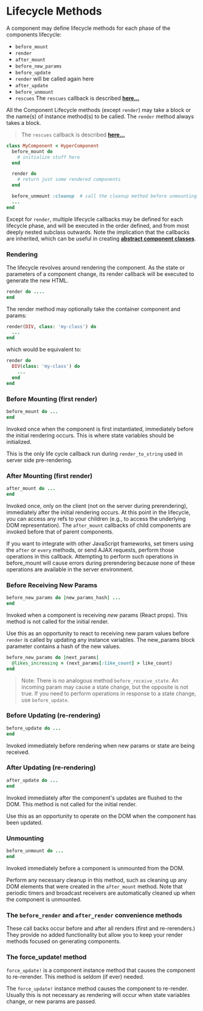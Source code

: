 # Lifecycle Methods

A component may define lifecycle methods for each phase of the components lifecycle:

* `before_mount`
* `render`
* `after_mount`
* `before_new_params`
* `before_update`
* `render` will be called again here
* `after_update`
* `before_unmount`
* `rescues` The `rescues` callback is described **[here...](/error-recovery.md)**

All the Component Lifecycle methods (except `render`) may take a block or the name(s) of instance method(s) to be called.  The `render` method always takes a block.

> The `rescues` callback is described **[here...](/error-recovery.md)**

```ruby
class MyComponent < HyperComponent
  before_mount do
    # initialize stuff here
  end

  render do
    # return just some rendered components
  end

  before_unmount :cleanup  # call the cleanup method before unmounting
  ...
end
```

Except for `render`, multiple lifecycle callbacks may be defined for each lifecycle phase, and will be executed in the order defined, and from most deeply nested subclass outwards.  Note the implication that the callbacks are inherited, which can be useful in creating **[abstract component classes](notes#abstract-and-concrete-components)**.

### Rendering

The lifecycle revolves around rendering the component. As the state or parameters of a component change, its render callback will be executed to generate the new HTML.

```ruby
render do ....
end
```

The render method may optionally take the container component and params:

```ruby
render(DIV, class: 'my-class') do
  ...
end
```

which would be equivalent to:

```ruby
render do
  DIV(class: 'my-class') do
    ...
  end
end
```

### Before Mounting \(first render\)

```ruby
before_mount do ...
end
```

Invoked once when the component is first instantiated, immediately before the initial rendering occurs. This is where state variables should be initialized.

This is the only life cycle callback run during `render_to_string` used in server side pre-rendering.

### After Mounting \(first render\)

```ruby
after_mount do ...
end
```

Invoked once, only on the client \(not on the server during prerendering\), immediately after the initial rendering occurs. At this point in the lifecycle, you can access any refs to your children \(e.g., to access the underlying DOM representation\). The `after_mount` callbacks of child components are invoked before that of parent components.

If you want to integrate with other JavaScript frameworks, set timers using the `after` or `every` methods, or send AJAX requests, perform those operations in this callback. Attempting to perform such operations in before\_mount will cause errors during prerendering because none of these operations are available in the server environment.

### Before Receiving New Params

```ruby
before_new_params do |new_params_hash| ...
end
```

Invoked when a component is receiving _new_ params \(React props\). This method is not called for the initial render.

Use this as an opportunity to react to receiving new param values before `render` is called by updating any instance variables. The new\_params block parameter contains a hash of the new values.

```ruby
before_new_params do |next_params|
  @likes_increasing = (next_params[:like_count] > like_count)
end
```

> Note: There is no analogous method `before_receive_state`. An incoming param may cause a state change, but the opposite is not true. If you need to perform operations in response to a state change, use `before_update`.

### Before Updating \(re-rendering\)

```ruby
before_update do ...
end
```

Invoked immediately before rendering when new params or state are being received.

### After Updating \(re-rendering\)

```ruby
after_update do ...
end
```

Invoked immediately after the component's updates are flushed to the DOM. This method is not called for the initial render.

Use this as an opportunity to operate on the DOM when the component has been updated.

### Unmounting

```ruby
before_unmount do ...
end
```

Invoked immediately before a component is unmounted from the DOM.

Perform any necessary cleanup in this method, such as cleaning up any DOM elements that were created in the `after_mount` method.  Note that periodic timers and
broadcast receivers are automatically cleaned up when the component is unmounted.

### The `before_render` and `after_render` convenience methods

These call backs occur before and after all renders (first and re-rerenders.)  They provide no added functionality but allow you to keep
your render methods focused on generating components.

### The force\_update! method

`force_update!` is a component instance method that causes the component to re-rerender. This method is seldom \(if ever\) needed.

The `force_update!` instance method causes the component to re-render. Usually this is not necessary as rendering will occur when state variables change, or new params are passed.
